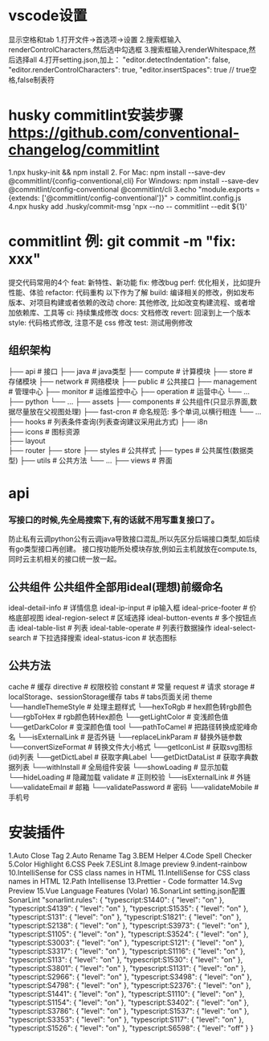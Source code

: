 # vscode设置
显示空格和tab
1.打开文件->首选项->设置
2.搜索框输入renderControlCharacters,然后选中勾选框
3.搜索框输入renderWhitespace,然后选择all
4.打开setting.json,加上：
  "editor.detectIndentation": false,
  "editor.renderControlCharacters": true,
  "editor.insertSpaces": true // true空格,false制表符
# husky commitlint安装步骤 https://github.com/conventional-changelog/commitlint
1.npx husky-init && npm install
2.
For Mac: 
  npm install --save-dev @commitlint/{config-conventional,cli}
For Windows: 
  npm install --save-dev @commitlint/config-conventional @commitlint/cli
3.echo "module.exports = {extends: ['@commitlint/config-conventional']}" > commitlint.config.js
4.npx husky add .husky/commit-msg  'npx --no -- commitlint --edit ${1}'
# commitlint 例: git commit -m "fix: xxx"
提交代码常用的4个
feat: 新特性、新功能
fix: 修改bug
perf: 优化相关，比如提升性能、体验
refactor: 代码重构
以下作为了解
build: 编译相关的修改，例如发布版本、对项目构建或者依赖的改动
chore: 其他修改, 比如改变构建流程、或者增加依赖库、工具等
ci:  持续集成修改
docs:  文档修改
revert:  回滚到上一个版本
style: 代码格式修改, 注意不是 css 修改
test: 测试用例修改
## 组织架构
├── api                   # 接口
    ├── java              # java类型
        ├── compute       # 计算模块
        ├── store         # 存储模块
        ├── network       # 网络模块
        ├── public        # 公共接口
        ├── management    # 管理中心
        ├── monitor       # 运维监控中心
        ├── operation     # 运营中心
        └── ...           
    ├── python
        └── ...
├── assets
├── components            # 公共组件(只显示界面,数据尽量放在父视图处理)
    ├── fast-cron         # 命名规范: 多个单词,以横行相连
    └── ...
├── hooks                 # 列表条件查询(列表查询建议采用此方式)
├── i8n   
├── icons                 # 图标资源      
├── layout                
├── router
├── store
├── styles                # 公共样式
├── types                 # 公共属性(数据类型)
├── utils                 # 公共方法
    └── ...
├── views                 # 界面

# api
### 写接口的时候,先全局搜索下,有的话就不用写重复接口了。
防止私有云调python公有云调java导致接口混乱,所以先区分后端接口类型,如后续有go类型接口再创建。
接口按功能所处模块存放,例如云主机就放在compute.ts,同时云主机相关的接口统一放一起。
## 公共组件  公共组件全部用ideal(理想)前缀命名
ideal-detail-info        # 详情信息
ideal-ip-input           # ip输入框
ideal-price-footer       # 价格底部视图
ideal-region-select      # 区域选择
ideal-button-events      # 多个按钮点击
ideal-table-list         # 列表
ideal-table-operate      # 列表行数据操作
ideal-select-search      # 下拉选择搜索
ideal-status-icon        # 状态图标

## 公共方法
cache                     # 缓存
directive                 # 权限校验
constant                  # 常量
request                   # 请求
storage                   # localStorage、sessionStorage缓存
tabs                      # tabs页面关闭
theme                    
  └──handleThemeStyle       # 处理主题样式
  └──hexToRgb               # hex颜色转rgb颜色
  └──rgbToHex               # rgb颜色转Hex颜色
  └──getLightColor          # 变浅颜色值
  └──getDarkColor           # 变深颜色值
tool
  └──pathToCamel            # 把路径转换成驼峰命名
  └──isExternalLink         # 是否外链
  └──replaceLinkParam       # 替换外链参数
  └──convertSizeFormat      # 转换文件大小格式
  └──getIconList            # 获取svg图标(id)列表
  └──getDictLabel           # 获取字典Label
  └──getDictDataList        # 获取字典数据列表
  └──withInstall            # 全局组件安装
  └──showLoading            # 显示加载
  └──hideLoading            # 隐藏加载
validate                  # 正则校验
  └──isExternalLink         # 外链
  └──validateEmail          # 邮箱
  └──validatePassword       # 密码
  └──validateMobile         # 手机号
  
# 安装插件
1.Auto Close Tag
2.Auto Rename Tag
3.BEM Helper
4.Code Spell Checker
5.Color Highlight
6.CSS Peek
7.ESLint
8.Image preview
9.indent-rainbow
10.IntelliSense for CSS class names in HTML
11.IntelliSense for CSS class names in HTML
12.Path Intellisense
13.Prettier - Code formatter
14.Svg Preview
15.Vue Language Features (Volar)
16.SonarLint
  setting.json配置SonarLint
  "sonarlint.rules": {
    "typescript:S1440": {
      "level": "on"
    },
    "typescript:S4139": {
      "level": "on"
    },
    "typescript:S1535": {
      "level": "on"
    },
    "typescript:S131": {
      "level": "on"
    },
    "typescript:S1821": {
      "level": "on"
    },
    "typescript:S2138": {
      "level": "on"
    },
    "typescript:S3973": {
      "level": "on"
    },
    "typescript:S1105": {
      "level": "on"
    },
    "typescript:S3524": {
      "level": "on"
    },
    "typescript:S3003": {
      "level": "on"
    },
    "typescript:S121": {
      "level": "on"
    },
    "typescript:S3317": {
      "level": "on"
    },
    "typescript:S1116": {
      "level": "on"
    },
    "typescript:S113": {
      "level": "on"
    },
    "typescript:S1530": {
      "level": "on"
    },
    "typescript:S3801": {
      "level": "on"
    },
    "typescript:S1131": {
      "level": "on"
    },
    "typescript:S2966": {
      "level": "on"
    },
    "typescript:S3498": {
      "level": "on"
    },
    "typescript:S4798": {
      "level": "on"
    },
    "typescript:S2376": {
      "level": "on"
    },
    "typescript:S1441": {
      "level": "on"
    },
    "typescript:S1110": {
      "level": "on"
    },
    "typescript:S1154": {
      "level": "on"
    },
    "typescript:S3402": {
      "level": "on"
    },
    "typescript:S3786": {
      "level": "on"
    },
    "typescript:S1537": {
      "level": "on"
    },
    "typescript:S3353": {
      "level": "on"
    },
    "typescript:S117": {
      "level": "on"
    },
    "typescript:S1526": {
      "level": "on"
    },
    "typescript:S6598": {
      "level": "off"
    }
  }

